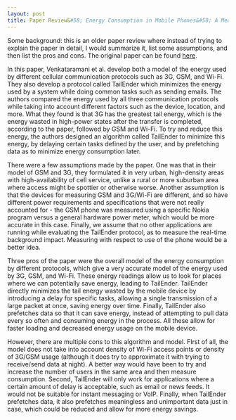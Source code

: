 ```yaml
---
layout: post
title: Paper Review&#58; Energy Consumption in Mobile Phones&#58; A Measurement Study and Implications for Network Applications
---
```

Some background: this is an older paper review where instead of trying to explain the paper in detail, I would summarize it, list some assumptions, and then list the pros and cons. The original paper can be found [here](https://people.cs.umass.edu/~arun/papers/TailEnder.pdf).

In this paper, Venkataramani et al. develop both a model of the energy used by different cellular communication protocols such as 3G, GSM, and Wi-Fi. They also develop a protocol called TailEnder which minimizes the energy used by a system while doing common tasks such as sending emails. The authors compared the energy used by all three communication protocols while taking into account different factors such as the device, location, and more. What they found is that 3G has the greatest tail energy, which is the energy wasted in high-power states after the transfer is completed, according to the paper, followed by GSM and Wi-Fi. To try and reduce this energy, the authors designed an algorithm called TailEnder to minimize this energy, by delaying certain tasks defined by the user, and by prefetching data as to minimize energy consumption later.

There were a few assumptions made by the paper. One was that in their model of GSM and 3G, they formulated it in very urban, high-density areas with high-availability of cell service, unlike a rural or more suburban area where access might be spottier or otherwise worse. Another assumption is that the devices for measuring GSM and 3G/Wi-Fi are different, and so have different power requirements and specifications that were not really accounted for - the GSM phone was measured using a specific Nokia program versus a general hardware power meter, which would be more accurate in this case. Finally, we assume that no other applications are running while evaluating the TailEnder protocol, as to measure the real-time background impact. Measuring with respect to use of the phone would be a better idea.

Three pros of the paper were the overall model of the energy consumption by different protocols, which give a very accurate model of the energy used by 3G, GSM, and Wi-Fi. These energy readings allow us to look for places where we can potentially save energy, leading to TailEnder. TailEnder directly minimizes the tail energy wasted by the mobile device by introducing a delay for specific tasks, allowing a single transmission of a large packet at once, saving energy over time. Finally, TailEnder also prefetches data so that it can save energy, instead of attempting to pull data every so often and consuming energy in the process. All these allow for faster loading and decreased energy usage on the mobile device.

However, there are multiple cons to this algorithm and model. FIrst of all, the model does not take into account density of Wi-Fi access points or density of 3G/GSM usage (although it does try to approximate it with trying to receive/send data at night). A better way would have been to try and increase the number of users in the same area and then measure consumption. Second, TailEnder will only work for applications where a certain amount of delay is acceptable, such as email or news feeds. It would not be suitable for instant messaging or VoIP. Finally, when TailEnder prefetches data, it also prefetches meaningless and unimportant data just in case, which could be reduced and allow for more energy savings.
